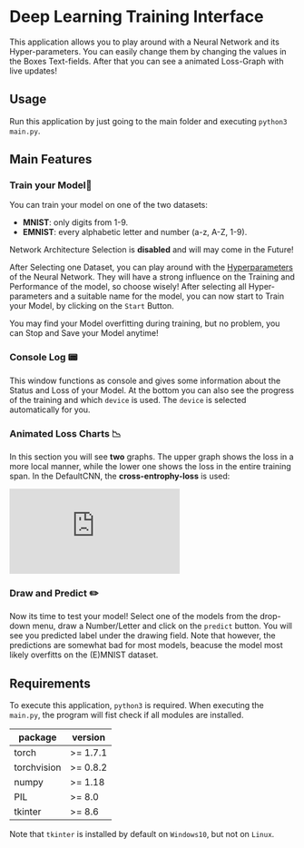 # Deep Learning Training Interface
This application allows you to play around with a Neural Network and its Hyper-parameters. You can easily change them by changing the values in the Boxes Text-fields. After that you can see a animated Loss-Graph with live updates!

## Usage
Run this application by just going to the main folder and executing `python3 main.py`.

## Main Features

### Train your Model:seedling:
You can train your model on one of the two datasets:
- **MNIST**: only digits from 1-9.
- **EMNIST**: every alphabetic letter and number (a-z, A-Z, 1-9).

Network Architecture Selection is **disabled** and will may come in the Future!

After Selecting one Dataset, you can play around with the [Hyperparameters](https://towardsdatascience.com/what-are-hyperparameters-and-how-to-tune-the-hyperparameters-in-a-deep-neural-network-d0604917584a) of the Neural Network. They will have a strong influence on the Training and Performance of the model, so choose wisely! After selecting all Hyper-parameters and a suitable name for the model, you can now start to Train your Model, by clicking on the `Start` Button.

You may find your Model overfitting during training, but no problem, you can Stop and Save your Model anytime!

### Console Log :pager:
This window functions as console and gives some information about the Status and Loss of your Model. At the bottom you can also see the progress of the training and which `device` is used. The `device` is selected automatically for you.

### Animated Loss Charts :chart_with_downwards_trend:
In this section you will see **two** graphs. The upper graph shows the loss in a more local manner, while the lower one shows the loss in the entire training span. In the DefaultCNN, the **cross-entrophy-loss** is used:

![equation](https://latex.codecogs.com/svg.latex?%5Clarge%20H%28p%2Cq%29%20%3D%20-%5Csum_%7B%5Cforall%20x%7D%20p%28x%29%20%5Clog%28q%28x%29%29)
### Draw and Predict :pencil2:
Now its time to test your model! Select one of the models from the drop-down menu, draw a Number/Letter and click on the `predict` button. You will see you predicted label under the drawing field. Note that however, the predictions are somewhat bad for most models, beacuse the model most likely overfitts on the (E)MNIST dataset.

## Requirements
To execute this application, `python3` is required.
When executing the `main.py`, the program will fist check if all modules are installed.

| package     | version |
| ----------- | ------- |
| torch       | >= 1.7.1|
| torchvision | >= 0.8.2|
| numpy       | >= 1.18 |
| PIL         | >= 8.0  |
| tkinter     | >= 8.6  |


Note that `tkinter` is installed by default on `Windows10`, but not on `Linux`.
